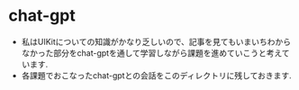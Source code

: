 # chat-gpt
- 私はUIKitについての知識がかなり乏しいので、記事を見てもいまいちわからなかった部分をchat-gptを通して学習しながら課題を進めていこうと考えています.
- 各課題でおこなったchat-gptとの会話をこのディレクトリに残しておきます.